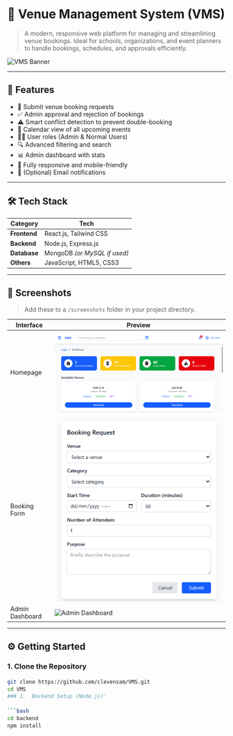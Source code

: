 # 📅 Venue Management System (VMS)

> A modern, responsive web platform for managing and streamlining venue bookings. Ideal for schools, organizations, and event planners to handle bookings, schedules, and approvals efficiently.

![VMS Banner](./screenshots/banner.png) <!-- Replace with actual banner if available -->

---

## 🚀 Features

- 📝 Submit venue booking requests
- ✅ Admin approval and rejection of bookings
- ⚠️ Smart conflict detection to prevent double-booking
- 📅 Calendar view of all upcoming events
- 🧑‍💼 User roles (Admin & Normal Users)
- 🔍 Advanced filtering and search
- 📊 Admin dashboard with stats
- 📱 Fully responsive and mobile-friendly
- 🔔 (Optional) Email notifications

---

## 🛠 Tech Stack

| Category    | Tech                          |
|-------------|-------------------------------|
| **Frontend**| React.js, Tailwind CSS        |
| **Backend** | Node.js, Express.js           |
| **Database**| MongoDB *(or MySQL if used)*  |
| **Others**  | JavaScript, HTML5, CSS3       |

---

## 📸 Screenshots

> Add these to a `/screenshots` folder in your project directory.

| Interface       | Preview |
|-----------------|---------|
| Homepage        | ![Homepage](./Frontend/VMS/public/Dashboard.png) |
| Booking Form    | ![Booking Form](./Frontend/VMS/public/bookingForm.png) |
| Admin Dashboard | ![Admin Dashboard](./screenshots/admin-dashboard.png) |

---

## ⚙️ Getting Started

### 1. Clone the Repository

```bash
git clone https://github.com/clevensam/VMS.git
cd VMS
### 1.  Backend Setup (Node.js)'

```bash
cd backend
npm install

